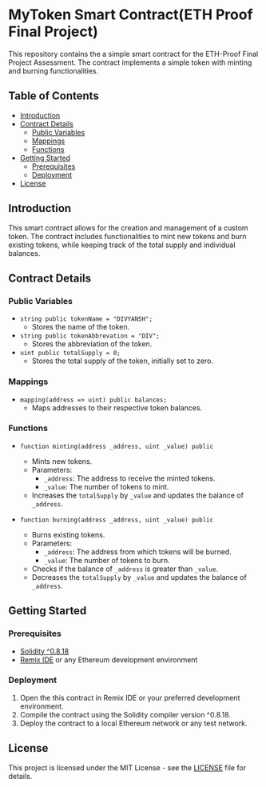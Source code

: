 # MyToken Smart Contract(ETH Proof Final Project)

This repository contains the a simple smart contract for the ETH-Proof Final Project Assessment. The contract implements a simple token with minting and burning functionalities.

## Table of Contents

- [Introduction](#introduction)
- [Contract Details](#contract-details)
  - [Public Variables](#public-variables)
  - [Mappings](#mappings)
  - [Functions](#functions)
- [Getting Started](#getting-started)
  - [Prerequisites](#prerequisites)
  - [Deployment](#deployment)
- [License](#license)

## Introduction

This smart contract allows for the creation and management of a custom token. The contract includes functionalities to mint new tokens and burn existing tokens, while keeping track of the total supply and individual balances.

## Contract Details

### Public Variables

- `string public tokenName = "DIVYANSH";`
  - Stores the name of the token.
- `string public tokenAbbrevation = "DIV";`
  - Stores the abbreviation of the token.
- `uint public totalSupply = 0;`
  - Stores the total supply of the token, initially set to zero.

### Mappings

- `mapping(address => uint) public balances;`
  - Maps addresses to their respective token balances.

### Functions

- `function minting(address _address, uint _value) public`
  - Mints new tokens.
  - Parameters:
    - `_address`: The address to receive the minted tokens.
    - `_value`: The number of tokens to mint.
  - Increases the `totalSupply` by `_value` and updates the balance of `_address`.

- `function burning(address _address, uint _value) public`
  - Burns existing tokens.
  - Parameters:
    - `_address`: The address from which tokens will be burned.
    - `_value`: The number of tokens to burn.
  - Checks if the balance of `_address` is greater than `_value`.
  - Decreases the `totalSupply` by `_value` and updates the balance of `_address`.

## Getting Started

### Prerequisites

- [Solidity ^0.8.18](https://soliditylang.org/)
- [Remix IDE](https://remix.ethereum.org/) or any Ethereum development environment

### Deployment

1. Open the this contract in Remix IDE or your preferred development environment.
2. Compile the contract using the Solidity compiler version ^0.8.18.
3. Deploy the contract to a local Ethereum network or any test network.

## License

This project is licensed under the MIT License - see the [LICENSE](LICENSE) file for details.
